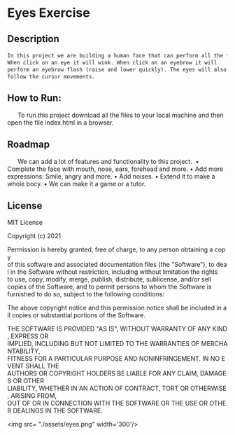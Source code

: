 # Eyes Exercise

## Description
	In this project we are building a human face that can perform all the facial expressions as a human do. When click on an eye it will wink. When click on an eyebrow it will perform an eyebrow flash (raise and lower quickly). The eyes will also follow the cursor movements.

## How to Run:
      To run this project download all the files to your local machine and then open the file index.html in a browser.

## Roadmap
      We can add a lot of features and functionality to this project. 
    • Complete the face with mouth, nose, ears, forehead and more.
    • Add more expressions: Smile, angry and more.
    • Add noises.
    • Extend it to make a whole bocy.
    • We can make it a game or a tutor.

## License
MIT License

Copyright (c) 2021

Permission is hereby granted, free of charge, to any person obtaining a copy
of this software and associated documentation files (the "Software"), to deal
in the Software without restriction, including without limitation the rights
to use, copy, modify, merge, publish, distribute, sublicense, and/or sell
copies of the Software, and to permit persons to whom the Software is
furnished to do so, subject to the following conditions:

The above copyright notice and this permission notice shall be included in all
copies or substantial portions of the Software.

THE SOFTWARE IS PROVIDED "AS IS", WITHOUT WARRANTY OF ANY KIND, EXPRESS OR
IMPLIED, INCLUDING BUT NOT LIMITED TO THE WARRANTIES OF MERCHANTABILITY,
FITNESS FOR A PARTICULAR PURPOSE AND NONINFRINGEMENT. IN NO EVENT SHALL THE
AUTHORS OR COPYRIGHT HOLDERS BE LIABLE FOR ANY CLAIM, DAMAGES OR OTHER
LIABILITY, WHETHER IN AN ACTION OF CONTRACT, TORT OR OTHERWISE, ARISING FROM,
OUT OF OR IN CONNECTION WITH THE SOFTWARE OR THE USE OR OTHER DEALINGS IN THE
SOFTWARE.

<img src= "./assets/eyes.png" width='300'/>
